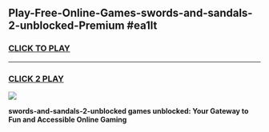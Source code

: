 
## Play-Free-Online-Games-swords-and-sandals-2-unblocked-Premium #ea1lt
<h3>
<a href="https://premium.freeplayer.one?title=swords-and-sandals-2-unblocked&ref=8M">CLICK TO PLAY</a></h3>
<hr>

<h3>
<a href="https://premium.freeplayer.one?title=swords-and-sandals-2-unblocked&ref=8M">CLICK 2 PLAY</a>
  
</h3>

<a href="https://premium.freeplayer.one?title=swords-and-sandals-2-unblocked&ref=8M"><img src="https://clearcache.store/games.png"></a>


**swords-and-sandals-2-unblocked games unblocked: Your Gateway to Fun and Accessible Online Gaming**
